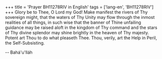 +++
title = 'Prayer BH11278RIV in English'
tags = ['lang-en', 'BH11278RIV']
+++
Glory be to Thee, O Lord my God!  Make manifest the rivers of Thy sovereign might, that the waters of Thy Unity may flow through the inmost realities of all things, in such wise that the banner of Thine unfailing guidance may be raised aloft in the kingdom of Thy command and the stars of Thy divine splendor may shine brightly in the heaven of Thy majesty.
Potent art Thou to do what pleaseth Thee.  Thou, verily, art the Help in Peril, the Self-Subsisting.

-- Bahá'u'lláh
